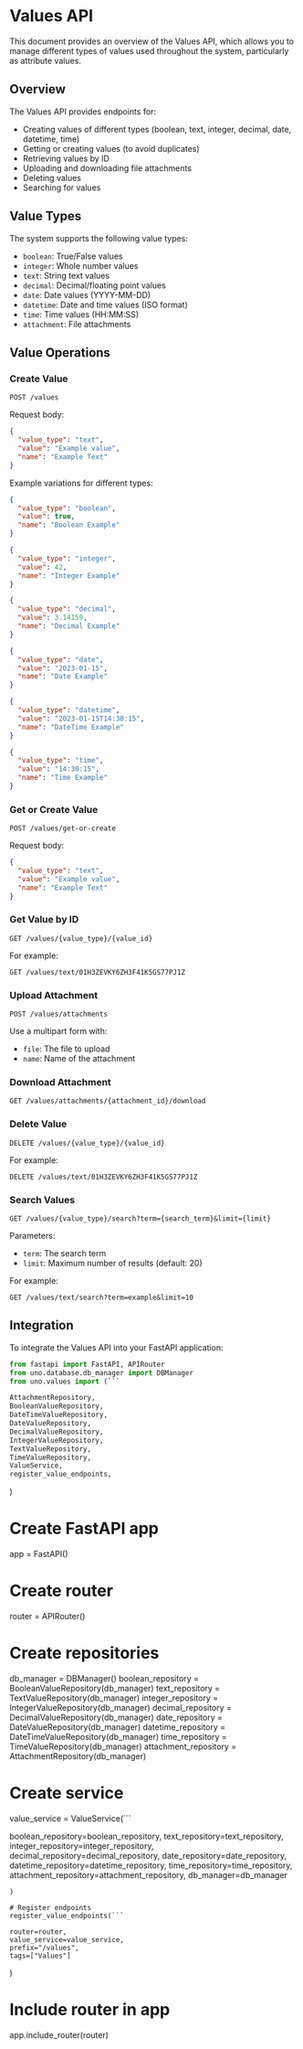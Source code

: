 # Values API

This document provides an overview of the Values API, which allows you to manage different types of values used throughout the system, particularly as attribute values.

## Overview

The Values API provides endpoints for:
- Creating values of different types (boolean, text, integer, decimal, date, datetime, time)
- Getting or creating values (to avoid duplicates)
- Retrieving values by ID
- Uploading and downloading file attachments
- Deleting values
- Searching for values

## Value Types

The system supports the following value types:
- `boolean`: True/False values
- `integer`: Whole number values
- `text`: String text values
- `decimal`: Decimal/floating point values
- `date`: Date values (YYYY-MM-DD)
- `datetime`: Date and time values (ISO format)
- `time`: Time values (HH:MM:SS)
- `attachment`: File attachments

## Value Operations

### Create Value

```http
POST /values
```

Request body:
```json
{
  "value_type": "text",
  "value": "Example value",
  "name": "Example Text"
}
```

Example variations for different types:

```json
{
  "value_type": "boolean",
  "value": true,
  "name": "Boolean Example"
}
```

```json
{
  "value_type": "integer",
  "value": 42,
  "name": "Integer Example"
}
```

```json
{
  "value_type": "decimal",
  "value": 3.14159,
  "name": "Decimal Example"
}
```

```json
{
  "value_type": "date",
  "value": "2023-01-15",
  "name": "Date Example"
}
```

```json
{
  "value_type": "datetime",
  "value": "2023-01-15T14:30:15",
  "name": "DateTime Example"
}
```

```json
{
  "value_type": "time",
  "value": "14:30:15",
  "name": "Time Example"
}
```

### Get or Create Value

```http
POST /values/get-or-create
```

Request body:
```json
{
  "value_type": "text",
  "value": "Example value",
  "name": "Example Text"
}
```

### Get Value by ID

```http
GET /values/{value_type}/{value_id}
```

For example:
```http
GET /values/text/01H3ZEVKY6ZH3F41K5GS77PJ1Z
```

### Upload Attachment

```http
POST /values/attachments
```

Use a multipart form with:
- `file`: The file to upload
- `name`: Name of the attachment

### Download Attachment

```http
GET /values/attachments/{attachment_id}/download
```

### Delete Value

```http
DELETE /values/{value_type}/{value_id}
```

For example:
```http
DELETE /values/text/01H3ZEVKY6ZH3F41K5GS77PJ1Z
```

### Search Values

```http
GET /values/{value_type}/search?term={search_term}&limit={limit}
```

Parameters:
- `term`: The search term
- `limit`: Maximum number of results (default: 20)

For example:
```http
GET /values/text/search?term=example&limit=10
```

## Integration

To integrate the Values API into your FastAPI application:

```python
from fastapi import FastAPI, APIRouter
from uno.database.db_manager import DBManager
from uno.values import (```

AttachmentRepository,
BooleanValueRepository,
DateTimeValueRepository,
DateValueRepository,
DecimalValueRepository,
IntegerValueRepository,
TextValueRepository,
TimeValueRepository,
ValueService,
register_value_endpoints,
```
)

# Create FastAPI app
app = FastAPI()

# Create router
router = APIRouter()

# Create repositories
db_manager = DBManager()
boolean_repository = BooleanValueRepository(db_manager)
text_repository = TextValueRepository(db_manager)
integer_repository = IntegerValueRepository(db_manager)
decimal_repository = DecimalValueRepository(db_manager)
date_repository = DateValueRepository(db_manager)
datetime_repository = DateTimeValueRepository(db_manager)
time_repository = TimeValueRepository(db_manager)
attachment_repository = AttachmentRepository(db_manager)

# Create service
value_service = ValueService(```

boolean_repository=boolean_repository,
text_repository=text_repository,
integer_repository=integer_repository,
decimal_repository=decimal_repository,
date_repository=date_repository,
datetime_repository=datetime_repository,
time_repository=time_repository,
attachment_repository=attachment_repository,
db_manager=db_manager
```
)

# Register endpoints
register_value_endpoints(```

router=router,
value_service=value_service,
prefix="/values",
tags=["Values"]
```
)

# Include router in app
app.include_router(router)
```